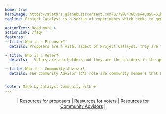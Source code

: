 ```yaml
---
home: true
heroImage: https://avatars.githubusercontent.com/u/79784766?s=400&u=51b65ef6f530a0d0bf4067deffe167c9cb2ce2cc&v=4
tagline: Project Catalyst is a series of experiments which seeks to generate the highest levels of community innovation. Catalyst is bringing on-chain governance to the Cardano blockchain by allowing the community to self-determine priorities for growth. It also lets participants deploy funding to proposals which tackle challenges and capitalize on opportunities that arise in the life cycle of Cardano.

actionText: Read more >
actionLink: /faq/
features:
- title: Who is a Proposer?
  details: Proposers are a vital aspect of Project Catalyst. They are the fuel to the fire. Proposers are the ideas people, ones that see the bigger picture, identify needs, plug gaps. A proposal made by a proposer is the way to communicate that idea to the community.

- title: Who is a Voter?
  details:   Voters are ada holders and they are the deciders in the governance process of Project Catalyst. They are the stewards of Cardano and by voting they bring Cardano closer to its vision.

- title: Who is a Community Advisor?
  details: The Community Advisor (CA) role are community members that have self assigned themselves the task of assisting and reviewing proposals submitted to a given fund. They assume the role of stewards of Project Catalyst in any particular fund. Further, community advisors are anyone who participates in the community to develop, assist, advise, improve... project catalyst.


footer: Made by Catalyst Community with ❤️
---
```


<span style="text-align:center">

| [Resources for proposers](proposers/README.md) | [Resources for voters](voters/README.md) | [Resources for Community Advisors](community-advisor/README.md) |

</span>

<NewsScroll :items="[
  {'link':'/news/#when-will-hardware-wallet-voting-support-will-be-available',
  'text':'When will hardware wallet voting support will be available?'},
  {'link':'/news/#we-are-applying-for-funding',
   'text':'We are applying for funding! Help us build this page'}
  ]"/>
